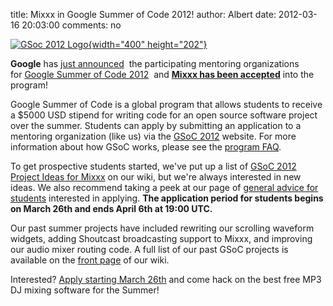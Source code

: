 title: Mixxx in Google Summer of Code 2012!
author: Albert
date: 2012-03-16 20:03:00
comments: no

[![GSoc 2012 Logo]({static}/images/news/gsoc-2012-logo-color.png){width="400" height="202"}](http://www.google-melange.com/gsoc/homepage/google/gsoc2012)

**Google** has [just announced](http://google-opensource.blogspot.com/2012/03/mentoring-organizations-for-google.html)  the participating mentoring organizations for [Google Summer of Code 2012](http://www.google-melange.com/gsoc/homepage/google/gsoc2012)  and **[Mixxx has been accepted](http://www.google-melange.com/gsoc/org/google/gsoc2012/mixxx)** into the program!

Google Summer of Code is a global program that allows students to receive a $5000 USD stipend for writing code for an open source software project over the summer.
Students can apply by submitting an application to a mentoring organization (like us) via the [GSoC 2012](http://www.google-melange.com/gsoc/homepage/google/gsoc2012) website.
For more information about how GSoC works, please see the [program FAQ](http://www.google-melange.com/gsoc/document/show/gsoc_program/google/gsoc2012/faqs).

To get prospective students started, we've put up a list of [GSoC 2012 Project Ideas for Mixxx](https://github.com/mixxxdj/mixxx/wiki/gsoc2012ideas) on our wiki, but we're always interested in new ideas.
We also recommend taking a peek at our page of [general advice for students](https://github.com/mixxxdj/mixxx/wiki/gsocadvice) interested in applying.
**The application period for students begins on March 26th and ends April 6th at 19:00 UTC.**

Our past summer projects have included rewriting our scrolling waveform widgets, adding Shoutcast broadcasting support to Mixxx, and improving our audio mixer routing code.
A full list of our past GSoC projects is available on the [front page](https://github.com/mixxxdj/mixxx/wiki#google_summer_of_code) of our wiki.

Interested? [Apply starting March 26th](http://www.google-melange.com/gsoc/org/google/gsoc2012/mixxx) and come hack on the best free MP3 DJ mixing software for the Summer!
